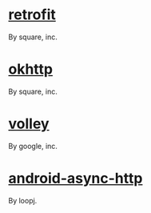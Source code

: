 # [retrofit](https://github.com/square/retrofit)

By square, inc.

# [okhttp](https://github.com/square/okhttp)

By square, inc.

# [volley](https://developer.android.com/training/volley/index.html)

By google, inc.

# [android-async-http](https://github.com/loopj/android-async-http)

By loopj.




